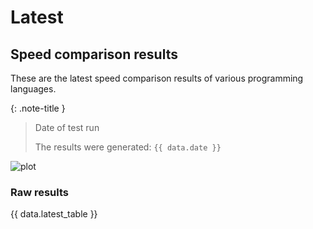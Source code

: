 # Latest

## Speed comparison results

These are the latest speed comparison results of various programming languages.

{: .note-title }
> Date of test run
>
> The results were generated: `{{ data.date }}`

![plot](./assets/latest/combined_results.png "Speed comparison of programming languages")

### Raw results

{{ data.latest_table }}
